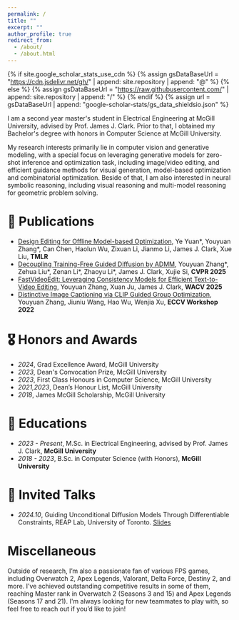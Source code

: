 ```yaml
---
permalink: /
title: ""
excerpt: ""
author_profile: true
redirect_from: 
  - /about/
  - /about.html
---
```


{% if site.google_scholar_stats_use_cdn %}
{% assign gsDataBaseUrl = "https://cdn.jsdelivr.net/gh/" | append: site.repository | append: "@" %}
{% else %}
{% assign gsDataBaseUrl = "https://raw.githubusercontent.com/" | append: site.repository | append: "/" %}
{% endif %}
{% assign url = gsDataBaseUrl | append: "google-scholar-stats/gs_data_shieldsio.json" %}

<span class='anchor' id='about-me'></span>

I am a second year master's student in Electrical Engineering at McGill University, advised by Prof. James J. Clark. Prior to that, I obtained my Bachelor's degree with honors in Computer Science at McGill University. 

My research interests primarily lie in computer vision and generative modeling, with a special focus on leveraging generative models for zero-shot inference and optimization task, including image/video editing, and efficient guidance methods for visual generation, model-based optimization and combinatorial optimization. Beside of that, I am also interested in neural symbolic reasoning, including visual reasoning and multi-model reasoning for geometric problem solving.


# 📝 Publications 

- [Design Editing for Offline Model-based Optimization](https://arxiv.org/abs/2405.13964), Ye Yuan\*, Youyuan Zhang\*, Can Chen, Haolun Wu, Zixuan Li, Jianmo Li, James J. Clark, Xue Liu, **TMLR**
- [Decoupling Training-Free Guided Diffusion by ADMM](https://arxiv.org/abs/2411.12773), Youyuan Zhang\*, Zehua Liu\*, Zenan Li\*, Zhaoyu Li\*, James J. Clark, Xujie Si, **CVPR 2025**
- [FastVideoEdit: Leveraging Consistency Models for Efficient Text-to-Video Editing](https://arxiv.org/abs/2403.06269), Youyuan Zhang, Xuan Ju, James J. Clark, **WACV 2025**
- [Distinctive Image Captioning via CLIP Guided Group Optimization](https://arxiv.org/abs/2208.04254), Youyuan Zhang, Jiuniu Wang, Hao Wu, Wenjia Xu, **ECCV Workshop 2022**

# 🎖 Honors and Awards
- *2024*, Grad Excellence Award, McGill University
- *2023*, Dean's Convocation Prize, McGill University
- *2023*, First Class Honours in Computer Science, McGill University
- *2021,2023*, Dean’s Honour List, McGill University
- *2018*, James McGill Scholarship, McGill University

# 📖 Educations
- *2023 - Present*, M.Sc. in Electrical Engineering, advised by Prof. James J. Clark, **McGill University**
- *2018 - 2023*, B.Sc. in Computer Science (with Honors), **McGill University**

# 💬 Invited Talks
- *2024.10*, Guiding Unconditional Diffusion Models Through Differentiable Constraints, REAP Lab, University of Toronto. [Slides](https://docs.google.com/presentation/d/1Hzn7pfx2AmQ_JowyWX6gSyHuThF03Pqq/edit?usp=drive_link&ouid=106922112652147846490&rtpof=true&sd=true)

# Miscellaneous
Outside of research, I’m also a passionate fan of various FPS games, including Overwatch 2, Apex Legends, Valorant, Delta Force, Destiny 2, and more. I’ve achieved outstanding competitive results in some of them, reaching Master rank in Overwatch 2 (Seasons 3 and 15) and Apex Legends (Seasons 17 and 21). I'm always looking for new teammates to play with, so feel free to reach out if you’d like to join!
